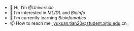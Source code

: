- 👋 Hi, I’m _@Universcle_
- 👀 I’m interested in _ML/DL_ and _Bioinfo_
- 🌱 I’m currently learning _Bioinfomatics_
- 📫 How to reach me _yuxuan.tian20@student.xjtlu.edu.cn_

<!---
Universcle/Universcle is a ✨ special ✨ repository because its `README.md` (this file) appears on your GitHub profile.
You can click the Preview link to take a look at your changes.
--->
